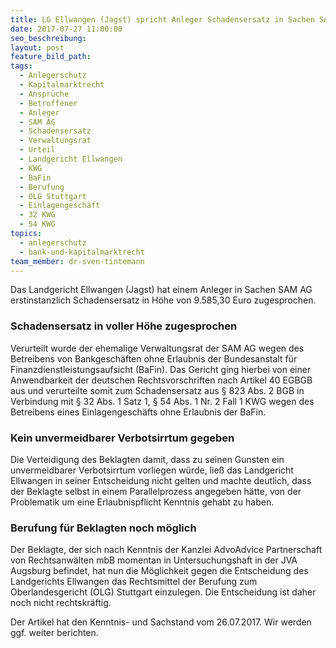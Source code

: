 ```yaml
---
title: LG Ellwangen (Jagst) spricht Anleger Schadensersatz in Sachen SAM AG zu
date: 2017-07-27 11:00:00
seo_beschreibung:
layout: post
feature_bild_path:
tags:
  - Anlegerschutz
  - Kapitalmarktrecht
  - Ansprüche
  - Betroffener
  - Anleger
  - SAM AG
  - Schadensersatz
  - Verwaltungsrat
  - Urteil
  - Landgericht Ellwangen
  - KWG
  - BaFin
  - Berufung
  - OLG Stuttgart
  - Einlagengeschäft
  - 32 KWG
  - 54 KWG
topics:
  - anlegerschutz
  - bank-und-kapitalmarktrecht
team_member: dr-sven-tintemann
---
```



Das Landgericht Ellwangen (Jagst) hat einem Anleger in Sachen SAM AG erstinstanzlich Schadensersatz in Höhe von 9.585,30 Euro zugesprochen.

### Schadensersatz in voller Höhe zugesprochen

Verurteilt wurde der ehemalige Verwaltungsrat der SAM AG wegen des Betreibens von Bankgeschäften ohne Erlaubnis der Bundesanstalt für Finanzdienstleistungsaufsicht (BaFin). Das Gericht ging hierbei von einer Anwendbarkeit der deutschen Rechtsvorschriften nach Artikel 40 EGBGB aus und verurteilte somit zum Schadensersatz aus § 823 Abs. 2 BGB in Verbindung mit § 32 Abs. 1 Satz 1, § 54 Abs. 1 Nr. 2 Fall 1 KWG wegen des Betreibens eines Einlagengeschäfts ohne Erlaubnis der BaFin.

### Kein unvermeidbarer Verbotsirrtum gegeben

Die Verteidigung des Beklagten damit, dass zu seinen Gunsten ein unvermeidbarer Verbotsirrtum vorliegen würde, ließ das Landgericht Ellwangen in seiner Entscheidung nicht gelten und machte deutlich, dass der Beklagte selbst in einem Parallelprozess angegeben hätte, von der Problematik um eine Erlaubnispflicht Kenntnis gehabt zu haben.

### Berufung für Beklagten noch möglich

Der Beklagte, der sich nach Kenntnis der Kanzlei AdvoAdvice Partnerschaft von Rechtsanwälten mbB momentan in Untersuchungshaft in der JVA Augsburg befindet, hat nun die Möglichkeit gegen die Entscheidung des Landgerichts Ellwangen das Rechtsmittel der Berufung zum Oberlandesgericht (OLG) Stuttgart einzulegen. Die Entscheidung ist daher noch nicht rechtskräftig.

Der Artikel hat den Kenntnis- und Sachstand vom 26.07.2017. Wir werden ggf. weiter berichten.